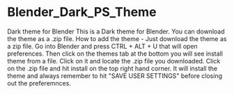 # Blender_Dark_PS_Theme
Dark theme for Blender
This is a Dark theme for Blender. You can download the theme as a .zip file. 
How to add the theme - Just download the theme as a zip file. Go into Blender and press CTRL + ALT + U that will open preferences. 
Then click on the themes tab at the bottom you will see install theme from a file. Click on it and locate the .zip file you downloaded. 
Click on the .zip file and hit install on the top right hand corner. 
It will install the theme and always remember to hit "SAVE USER SETTINGS" before closing out the preferemnces.

